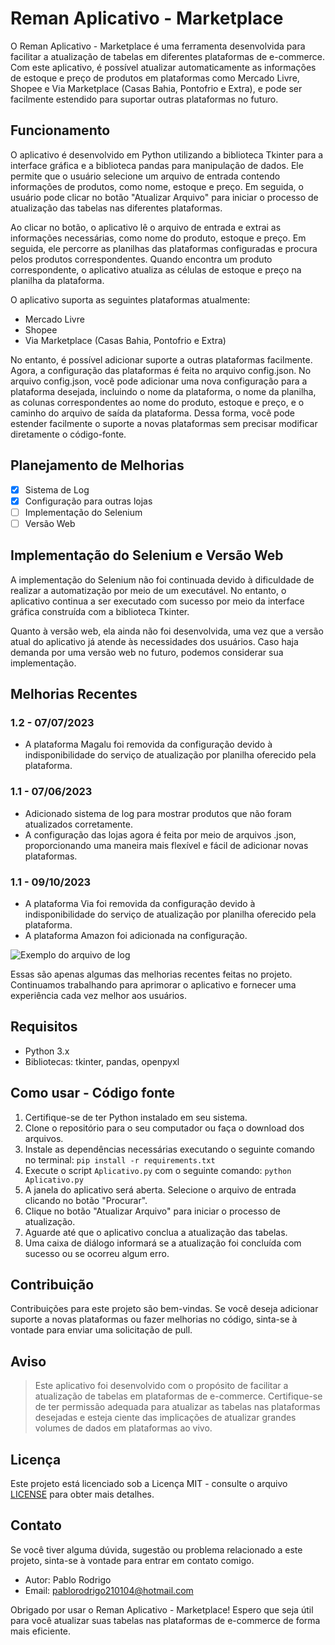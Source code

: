 # Reman Aplicativo - Marketplace

O Reman Aplicativo - Marketplace é uma ferramenta desenvolvida para facilitar a atualização de tabelas em diferentes plataformas de e-commerce. Com este aplicativo, é possível atualizar automaticamente as informações de estoque e preço de produtos em plataformas como Mercado Livre, Shopee e Via Marketplace (Casas Bahia, Pontofrio e Extra), e pode ser facilmente estendido para suportar outras plataformas no futuro.

## Funcionamento

O aplicativo é desenvolvido em Python utilizando a biblioteca Tkinter para a interface gráfica e a biblioteca pandas para manipulação de dados. Ele permite que o usuário selecione um arquivo de entrada contendo informações de produtos, como nome, estoque e preço. Em seguida, o usuário pode clicar no botão "Atualizar Arquivo" para iniciar o processo de atualização das tabelas nas diferentes plataformas.

Ao clicar no botão, o aplicativo lê o arquivo de entrada e extrai as informações necessárias, como nome do produto, estoque e preço. Em seguida, ele percorre as planilhas das plataformas configuradas e procura pelos produtos correspondentes. Quando encontra um produto correspondente, o aplicativo atualiza as células de estoque e preço na planilha da plataforma.

O aplicativo suporta as seguintes plataformas atualmente:
- Mercado Livre
- Shopee
- Via Marketplace (Casas Bahia, Pontofrio e Extra)

No entanto, é possível adicionar suporte a outras plataformas facilmente. Agora, a configuração das plataformas é feita no arquivo config.json. No arquivo config.json, você pode adicionar uma nova configuração para a plataforma desejada, incluindo o nome da plataforma, o nome da planilha, as colunas correspondentes ao nome do produto, estoque e preço, e o caminho do arquivo de saída da plataforma. Dessa forma, você pode estender facilmente o suporte a novas plataformas sem precisar modificar diretamente o código-fonte.

## Planejamento de Melhorias

- [x] Sistema de Log
- [x] Configuração para outras lojas
- [ ] Implementação do Selenium
- [ ] Versão Web

## Implementação do Selenium e Versão Web

A implementação do Selenium não foi continuada devido à dificuldade de realizar a automatização por meio de um executável. No entanto, o aplicativo continua a ser executado com sucesso por meio da interface gráfica construída com a biblioteca Tkinter.

Quanto à versão web, ela ainda não foi desenvolvida, uma vez que a versão atual do aplicativo já atende às necessidades dos usuários. Caso haja demanda por uma versão web no futuro, podemos considerar sua implementação.

## Melhorias Recentes

### 1.2 - 07/07/2023
- A plataforma Magalu foi removida da configuração devido à indisponibilidade do serviço de atualização por planilha oferecido pela plataforma.

### 1.1 - 07/06/2023
- Adicionado sistema de log para mostrar produtos que não foram atualizados corretamente.
- A configuração das lojas agora é feita por meio de arquivos .json, proporcionando uma maneira mais flexível e fácil de adicionar novas plataformas.

### 1.1 - 09/10/2023
- A plataforma Via foi removida da configuração devido à indisponibilidade do serviço de atualização por planilha oferecido pela plataforma.
- A plataforma Amazon foi adicionada na configuração.

![Exemplo do arquivo de log](https://i.imgur.com/7yX76c0.png)

Essas são apenas algumas das melhorias recentes feitas no projeto. Continuamos trabalhando para aprimorar o aplicativo e fornecer uma experiência cada vez melhor aos usuários.

## Requisitos

- Python 3.x
- Bibliotecas: tkinter, pandas, openpyxl

## Como usar - Código fonte

1. Certifique-se de ter Python instalado em seu sistema.
2. Clone o repositório para o seu computador ou faça o download dos arquivos.
3. Instale as dependências necessárias executando o seguinte comando no terminal:
   `pip install -r requirements.txt`
4. Execute o script `Aplicativo.py` com o seguinte comando:
   `python Aplicativo.py`
5. A janela do aplicativo será aberta. Selecione o arquivo de entrada clicando no botão "Procurar".
6. Clique no botão "Atualizar Arquivo" para iniciar o processo de atualização.
7. Aguarde até que o aplicativo conclua a atualização das tabelas.
8. Uma caixa de diálogo informará se a atualização foi concluída com sucesso ou se ocorreu algum erro.

## Contribuição

Contribuições para este projeto são bem-vindas. Se você deseja adicionar suporte a novas plataformas ou fazer melhorias no código, sinta-se à vontade para enviar uma solicitação de pull.

## Aviso

>Este aplicativo foi desenvolvido com o propósito de facilitar a atualização de tabelas em plataformas de e-commerce. Certifique-se de ter permissão adequada para atualizar as tabelas nas plataformas desejadas e esteja ciente das implicações de atualizar grandes volumes de dados em plataformas ao vivo.

## Licença

Este projeto está licenciado sob a Licença MIT - consulte o arquivo [LICENSE](LICENSE) para obter mais detalhes.

## Contato

Se você tiver alguma dúvida, sugestão ou problema relacionado a este projeto, sinta-se à vontade para entrar em contato comigo.

- Autor: Pablo Rodrigo
- Email: pablorodrigo210104@hotmail.com

Obrigado por usar o Reman Aplicativo - Marketplace! Espero que seja útil para você atualizar suas tabelas nas plataformas de e-commerce de forma mais eficiente.
